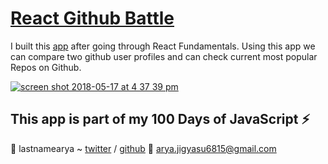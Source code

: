 # [React Github Battle](https://react-github-battle-5d390.firebaseapp.com/)

I built this [app](https://react-github-battle-5d390.firebaseapp.com/) after going through React Fundamentals. Using this app we can compare two github user profiles and can check current most popular Repos on Github. 

[![screen shot 2018-05-17 at 4 37 39 pm](https://user-images.githubusercontent.com/6664187/40174059-87fc811a-59f1-11e8-926c-5bca07e107c8.png)](https://react-github-battle-5d390.firebaseapp.com/)


## This app is part of my 100 Days of JavaScript :zap:


:tada: lastnamearya ~ [twitter](https://twitter.com/lastnamearya) / [github](https://github.com/lastnamearya)
:email: arya.jigyasu6815@gmail.com
